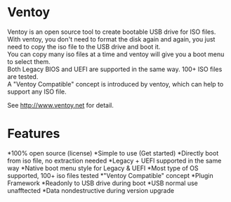 # Ventoy
Ventoy is an open source tool to create bootable USB drive for ISO files.   
With ventoy, you don't need to format the disk again and again, you just need to copy the iso file to the USB drive and boot it.   
You can copy many iso files at a time and ventoy will give you a boot menu to select them.  
Both Legacy BIOS and UEFI are supported in the same way. 100+ ISO files are tested.  
A "Ventoy Compatible" concept is introduced by ventoy, which can help to support any ISO file.  

See http://www.ventoy.net for detail.

# Features
*100% open source (license)
*Simple to use (Get started)
*Directly boot from iso file, no extraction needed
*Legacy + UEFI supported in the same way
*Native boot menu style for Legacy & UEFI
*Most type of OS supported, 100+ iso files tested
*"Ventoy Compatible" concept
*Plugin Framework
*Readonly to USB drive during boot
*USB normal use unafftected
*Data nondestructive during version upgrade
